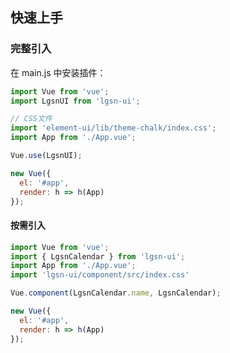 ## 快速上手

### 完整引入

在 main.js 中安装插件：

```javascript
import Vue from 'vue';
import LgsnUI from 'lgsn-ui';

// CSS文件
import 'element-ui/lib/theme-chalk/index.css';
import App from './App.vue';

Vue.use(LgsnUI);

new Vue({
  el: '#app',
  render: h => h(App)
});
```


#### 按需引入


```javascript
import Vue from 'vue';
import { LgsnCalendar } from 'lgsn-ui';
import App from './App.vue';
import 'lgsn-ui/component/src/index.css'

Vue.component(LgsnCalendar.name, LgsnCalendar);

new Vue({
  el: '#app',
  render: h => h(App)
});
```
